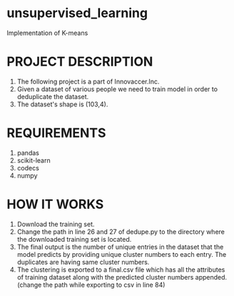 # unsupervised_learning
Implementation of K-means 

# PROJECT DESCRIPTION
1) The following project is a part of Innovaccer.Inc.
2) Given a dataset of various people we need to train model in order to deduplicate the dataset.
3) The dataset's shape is (103,4).

# REQUIREMENTS
1) pandas
2) scikit-learn
3) codecs
4) numpy

# HOW IT WORKS
1) Download the training set.
2) Change the path in line 26 and 27 of dedupe.py to the directory where the downloaded training set is located.
3) The final output is the number of unique entries in the dataset that the model predicts by providing unique cluster numbers to
   each entry. The duplicates are having same cluster numbers.
4) The clustering is exported to a final.csv file which has all the attributes of training dataset along with the predicted cluster
   numbers appended. (change the path while exporting to csv in line 84)
